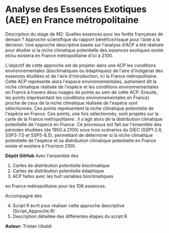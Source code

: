 # Analyse des Essences Exotiques (AEE) en France métropolitaine

Description du stage de M2: Quelles essences pour les forêts françaises de demain ? Approche scientifique du rapport bénéfice/risque pour l’aide à la décision. 
Une approche descriptive basée sur l'analyse d'ACP a été réalisée pour étudier si la niche climatique potentielle des essences exotiques existe et/ou existera en France métropolitaine d'ici à 2100. 

L'objectif de cette approche est de projeter dans une ACP les conditions environnementales (bioclimatiques ou édaphiques) de l'aire d'indigénat des essences étudiées et de l'aire d'introduction, ici la France métropolitaine. Cette ACP représente alors l'espace environnementales, autrement dit la niche climatique réalisée de l'espèce et les conditions environnementales en France à travers deux nuages de points au sein de cette ACP. Ensuite, les points (représentant les conditions environnementales en France) proche de ceux de la niche climatique réalisée de l'espèce sont sélectionnés. Ces points représentent la niche climatique potentielle de l'espèce en France. Ces points, une fois sélectionnés, sont projetés sur la carte de la France métropolitaine : il s'agit alors de la distribution climatique potentielle de l'espèce en France. Ce processus est fait sur l'ensemble des périodes étudiées (de 1950 à 2100) sous trois scénarios du GIEC (SSP1-2.6, SSP3-7.0 et SSP5-8.5), permettant de déterminer si la niche climatique potentielle de l'espèce et sa distribution climatique potentielle en France existe et existera à l'horizon 2100.  

**Dépôt GitHub**
Avec l'ensemble des 
1. Cartes de distribution potentielle bioclimatique 
2. Cartes de distribution potentielle édaphique 
3. ACP faites avec les huit variables bioclimatiques

en France métropolitaine pour les 106 essences.

Accompagné des 

4. Script R écrit pour réaliser cette approche descriptive (Script_Approche.R)
5. Description détaillée des différentes étapes du script R. 

**Auteur:** Tristan Ubaldi
